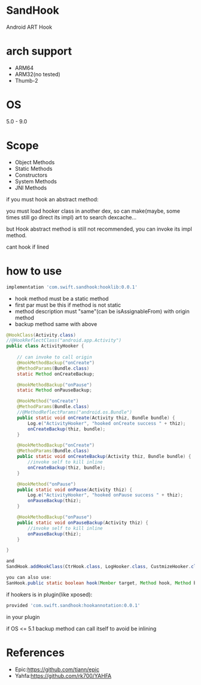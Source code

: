 # SandHook
Android ART Hook

# arch support 

- ARM64
- ARM32(no tested)
- Thumb-2

# OS

5.0 - 9.0

# Scope

- Object Methods
- Static Methods
- Constructors
- System Methods
- JNI Methods

if you must hook an abstract method:  

you must load hooker class in another dex, so can make(maybe, some times still go direct its impl) art to search dexcache...   

but Hook abstract method is still not recommended, you can invoke its impl method.

cant hook if lined

# how to use

```gradle
implementation 'com.swift.sandhook:hooklib:0.0.1'
```

- hook method must be a static method
- first par must be this if method is not static
- method description must "same"(can be isAssignableFrom) with origin method
- backup method same with above

```java
@HookClass(Activity.class)
//@HookReflectClass("android.app.Activity")
public class ActivityHooker {
    
    // can invoke to call origin
    @HookMethodBackup("onCreate")
    @MethodParams(Bundle.class)
    static Method onCreateBackup;

    @HookMethodBackup("onPause")
    static Method onPauseBackup;

    @HookMethod("onCreate")
    @MethodParams(Bundle.class)
    //@MethodReflectParams("android.os.Bundle")
    public static void onCreate(Activity thiz, Bundle bundle) {
        Log.e("ActivityHooker", "hooked onCreate success " + thiz);
        onCreateBackup(thiz, bundle);
    }

    @HookMethodBackup("onCreate")
    @MethodParams(Bundle.class)
    public static void onCreateBackup(Activity thiz, Bundle bundle) {
        //invoke self to kill inline
        onCreateBackup(thiz, bundle);
    }

    @HookMethod("onPause")
    public static void onPause(Activity thiz) {
        Log.e("ActivityHooker", "hooked onPause success " + thiz);
        onPauseBackup(thiz);
    }

    @HookMethodBackup("onPause")
    public static void onPauseBackup(Activity thiz) {
        //invoke self to kill inline
        onPauseBackup(thiz);
    }

}

and
SandHook.addHookClass(CtrHook.class, LogHooker.class, CustmizeHooker.class, ActivityHooker.class, ObjectHooker.class);

you can also use:
SanHook.public static boolean hook(Member target, Method hook, Method backup) {}

```

if hookers is in plugin(like xposed):  

```groovy
provided 'com.swift.sandhook:hookannotation:0.0.1'
```
  
in your plugin

if OS <= 5.1 
backup method can call itself to avoid be inlining

# References

- Epic:https://github.com/tiann/epic
- Yahfa:https://github.com/rk700/YAHFA


